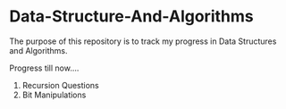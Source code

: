 # Data-Structure-And-Algorithms

The purpose of this repository is to track my progress in Data Structures and Algorithms.

Progress till now....

1) Recursion Questions
2) Bit Manipulations
